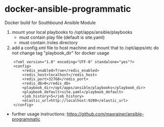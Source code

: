# docker-ansible-programmatic
Docker build for Southbound Ansible Module


1. mount your local playbooks to /opt/apps/ansible/playbooks
	* must contain play file (default is site.yaml)
	* must contain /roles directory 
2. add a config.xml file to host machine and mount that to /opt/apps/etc
	do not change tag "playbook_dir" for docker usage
	
```
	<?xml version="1.0" encoding="UTF-8" standalone="yes"?>
	<config>
		<redis_enabled>True</redis_enabled>
		<redis_host>localhost</redis_host>
		<redis_port>32768</redis_port>
		<redis_db>0</redis_db>
		<playbook_dir>/opt/apps/ansible/playbooks</playbook_dir>
		<playbook_default>site.yaml</playbook_default>
		<job_history>5</job_history>
		<elastic_url>http://localhost:9200</elastic_url>
	</config>
```

* further usage instructions: https://github.com/maxrainer/ansible-programmatic
